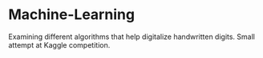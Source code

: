 # Machine-Learning

Examining different algorithms that help digitalize handwritten digits. Small attempt at Kaggle competition. 
